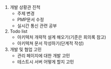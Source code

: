 1. 개발 상황관 진척
    - 주제 변경
    - PMP문서 수정
    - 실시간 통신 관련 공부
2. Todo list
    - 아키텍처 개략적 설계 해오기(기준은 회의록 참고)
    - 아키텍쳐 문서 작성하기(단계적 작성)
3. 개발 및 협업 고민
    - 관리 페이지에 대한 개발 고민
    - 테스트시 서버 어떻게 할지 고민